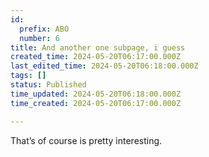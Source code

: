 ```yaml
---
id:
  prefix: ABO
  number: 6
title: And another one subpage, i guess
created_time: 2024-05-20T06:17:00.000Z
last_edited_time: 2024-05-20T06:18:00.000Z
tags: []
status: Published
time_updated: 2024-05-20T06:18:00.000Z
time_created: 2024-05-20T06:17:00.000Z

---
```


That’s of course is pretty interesting.
